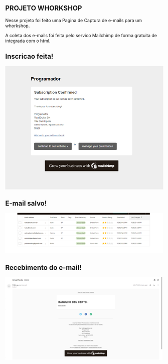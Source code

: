 ## PROJETO WHORKSHOP

Nesse projeto foi feito uma Pagina de Captura de e-mails para um whorkshop.

A coleta dos e-mails foi feita pelo servico Mailchimp de forma gratuita de integrada com o html.

## Inscricao feita!
<img src="./inscricao_feita.png">

## E-mail salvo!
<img src="./contatos_salvos.png">

## Recebimento do e-mail!
<img src="./email_recebido.png">